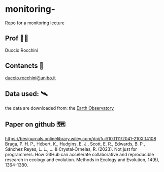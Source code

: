 # monitoring-
Repo for a monitoring lecture

## Prof 👨‍🏫
Duccio Rocchini

## Contancts 📧
duccio.rocchini@unibo.it

## Data used: 🛰️
the data are downloaded from: the [Earth Observatory](https://earthobservatory.nasa.gov/)

## Paper on github 🗺️
https://besjournals.onlinelibrary.wiley.com/doi/full/10.1111/2041-210X.14108
Braga, P. H. P., Hébert, K., Hudgins, E. J., Scott, E. R., Edwards, B. P., Sánchez Reyes, L. L., ... & Crystal‐Ornelas, R. (2023). Not just for programmers: How GitHub can accelerate collaborative and reproducible research in ecology and evolution. Methods in Ecology and Evolution, 14(6), 1364-1380.

